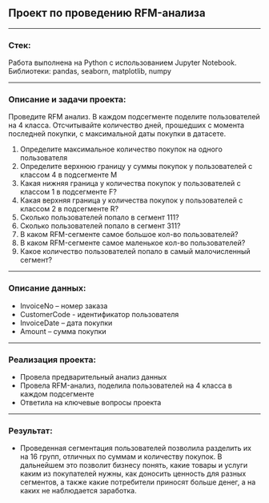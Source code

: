## **Проект по проведению RFM-анализа**


<hr>

### Стек:
Работа выполнена на Python с использованием Jupyter Notebook. Библиотеки: pandas, seaborn, matplotlib, numpy

<hr>

### Описание и задачи проекта:
Проведите RFM анализ. В каждом подсегменте поделите пользователей на 4 класса. Отсчитывайте количество дней, прошедших с момента последней покупки, с максимальной даты покупки в датасете.

1. Определите максимальное количество покупок на одного пользователя
2. Определите верхнюю границу у суммы покупок у пользователей с классом 4 в подсегменте М
3. Какая нижняя граница у количества покупок у пользователей с классом 1 в подсегменте F?
4. Какая верхняя граница у количества покупок у пользователей с классом 2 в подсегменте R?
5. Сколько пользователей попало в сегмент 111?
6. Сколько пользователей попало в сегмент 311?
7. В каком RFM-сегменте самое большое кол-во пользователей?
8. В каком RFM-сегменте самое маленькое кол-во пользователей?
9. Какое количество пользователей попало в самый малочисленный сегмент?

<hr>

### Описание данных:
- InvoiceNo – номер заказа
- CustomerCode - идентификатор пользователя
- InvoiceDate – дата покупки
- Amount – сумма покупки

<hr>

### Реализация проекта:
- Провела предварительный анализ данных
- Провела RFM-анализ, поделила пользователей на 4 класса в каждом подсегменте
- Ответила на ключевые вопросы проекта

<hr>

### Результат:
- Проведенная сегментация пользователей позволила разделить их на 16 групп, отличных по суммам и количеству покупок. В дальнейшем это позволит бизнесу понять, какие товары и услуги каким из покупателей нужны, как доносить ценность для разных сегментов, а также какие потребители приносят больше денег, а на каких не наблюдается заработка. 
